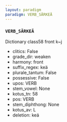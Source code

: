```yaml
---
layout: paradigm
paradigm: VERB_SÄRKEÄ
---
```

### ` VERB_SÄRKEÄ `

Dictionary class58 front k~j
* clitics: False
* grade_dir: weaken
* harmony: front
* suffix_regex: keä
* plurale_tantum: False
* possessive: False
* upos: VERB
* stem_vowel: None
* kotus_tn: 58
* pos: VERB
* stem_diphthong: None
* kotus_av: L
* deletion: keä
